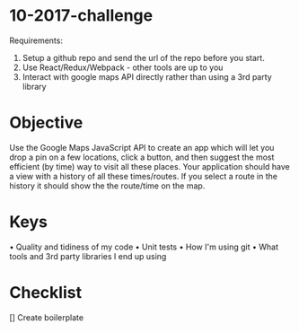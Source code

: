 # 10-2017-challenge

Requirements:

1. Setup a github repo and send the url of the repo before you start.
2. Use React/Redux/Webpack - other tools are up to you
3. Interact with google maps API directly rather than using a 3rd party library

# Objective

Use the Google Maps JavaScript API to create an app which will let you drop a pin on a few locations, click a button, and then suggest the most efficient (by time) way to visit all these places. Your application should have a view with a history of all these times/routes. If you select a route in the history it should show the the route/time on the map.

# Keys

• Quality and tidiness of my code
• Unit tests
• How I'm using git
• What tools and 3rd party libraries I end up using

# Checklist
[] Create boilerplate
